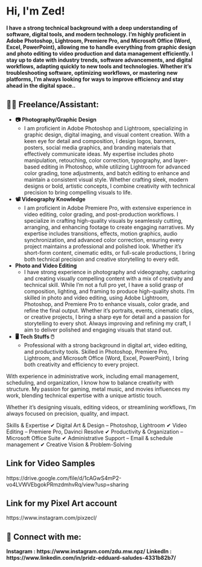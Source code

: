 <h1>Hi, I'm Zed! <br/></h1>
<b>I have a strong technical background with a deep understanding of software, digital tools, and modern technology. I’m highly proficient in Adobe Photoshop, Lightroom, Premiere Pro, and Microsoft Office (Word, Excel, PowerPoint), allowing me to handle everything from graphic design and photo editing to video production and data management efficiently. I stay up to date with industry trends, software advancements, and digital workflows, adapting quickly to new tools and technologies. Whether it’s troubleshooting software, optimizing workflows, or mastering new platforms, I’m always looking for ways to improve efficiency and stay ahead in the digital space..</b>
<h2>👨‍💻 Freelance/Assistant:</h2>

- <b>📷 Photography/Graphic Design</b>
  - I am proficient in Adobe Photoshop and Lightroom, specializing in graphic design, digital imaging, and visual content creation. With a keen eye for detail and composition, I design logos, banners, posters, social media graphics, and branding materials that effectively communicate ideas. My expertise includes photo manipulation, retouching, color correction, typography, and layer-based editing in Photoshop, while utilizing Lightroom for advanced color grading, tone adjustments, and batch editing to enhance and maintain a consistent visual style. Whether crafting sleek, modern designs or bold, artistic concepts, I combine creativity with technical precision to bring compelling visuals to life.
- <b>📽️ Videography Knowledge</b>
  - I am proficient in Adobe Premiere Pro, with extensive experience in video editing, color grading, and post-production workflows. I specialize in crafting high-quality visuals by seamlessly cutting, arranging, and enhancing footage to create engaging narratives. My expertise includes transitions, effects, motion graphics, audio synchronization, and advanced color correction, ensuring every project maintains a professional and polished look. Whether it’s short-form content, cinematic edits, or full-scale productions, I bring both technical precision and creative storytelling to every edit.
- <b>Photo and Video Editing</b>
  - I have strong experience in photography and videography, capturing and creating visually compelling content with a mix of creativity and technical skill. While I’m not a full pro yet, I have a solid grasp of composition, lighting, and framing to produce high-quality shots. I’m skilled in photo and video editing, using Adobe Lightroom, Photoshop, and Premiere Pro to enhance visuals, color grade, and refine the final output. Whether it’s portraits, events, cinematic clips, or creative projects, I bring a sharp eye for detail and a passion for storytelling to every shot. Always improving and refining my craft, I aim to deliver polished and engaging visuals that stand out.
- <b>🖥️ Tech Stuffs 🖱️</b>
  - Professional with a strong background in digital art, video editing, and productivity tools. Skilled in Photoshop, Premiere Pro, Lightroom, and Microsoft Office (Word, Excel, PowerPoint), I bring both creativity and efficiency to every project.

With experience in administrative work, including email management, scheduling, and organization, I know how to balance creativity with structure. My passion for gaming, metal music, and movies influences my work, blending technical expertise with a unique artistic touch.

Whether it’s designing visuals, editing videos, or streamlining workflows, I’m always focused on precision, quality, and impact.

Skills & Expertise
✔ Digital Art & Design – Photoshop, Lightroom
✔ Video Editing – Premiere Pro, Davinci Resolve
✔ Productivity & Organization – Microsoft Office Suite
✔ Administrative Support – Email & schedule management
✔ Creative Vision & Problem-Solving

<h2>Link for Video Samples</h2>
https://drive.google.com/file/d/1cAGwS4mP2-vo4LVWVEbgokPRmzdmhvRq/view?usp=sharing

<h2>Link for my Pixel Art account</h2>
https://www.instagram.com/pixzecl/

<h2> 🤳 Connect with me:</h2>
<b>Instagram : https://www.instagram.com/zdu.mw.npz/</b>
<b>LinkedIn : https://www.linkedin.com/in/pridz-edduard-saludes-4331b82b7/</b>

